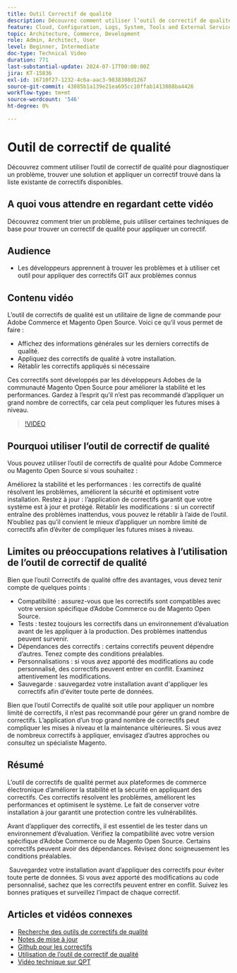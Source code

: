 ```yaml
---
title: Outil Correctif de qualité
description: Découvrez comment utiliser l’outil de correctif de qualité pour diagnostiquer un problème, trouver une solution et appliquer un correctif trouvé dans la liste existante de correctifs disponibles.
feature: Cloud, Configuration, Logs, System, Tools and External Services
topic: Architecture, Commerce, Development
role: Admin, Architect, User
level: Beginner, Intermediate
doc-type: Technical Video
duration: 771
last-substantial-update: 2024-07-17T00:00:00Z
jira: KT-15836
exl-id: 16710f27-1232-4c6a-aac3-9838308d1267
source-git-commit: 43085b1a139e21ea695cc10ffab1413088ba4426
workflow-type: tm+mt
source-wordcount: '546'
ht-degree: 0%

---
```


# Outil de correctif de qualité

Découvrez comment utiliser l’outil de correctif de qualité pour diagnostiquer un problème, trouver une solution et appliquer un correctif trouvé dans la liste existante de correctifs disponibles.

## A quoi vous attendre en regardant cette vidéo

Découvrez comment trier un problème, puis utiliser certaines techniques de base pour trouver un correctif de qualité pour appliquer un correctif.

## Audience

* Les développeurs apprennent à trouver les problèmes et à utiliser cet outil pour appliquer des correctifs GIT aux problèmes connus

## Contenu vidéo

L’outil de correctifs de qualité est un utilitaire de ligne de commande pour Adobe Commerce et Magento Open Source. Voici ce qu’il vous permet de faire :

* Affichez des informations générales sur les derniers correctifs de qualité.
* Appliquez des correctifs de qualité à votre installation.
* Rétablir les correctifs appliqués si nécessaire

Ces correctifs sont développés par les développeurs Adobes de la communauté Magento Open Source pour améliorer la stabilité et les performances. Gardez à l’esprit qu’il n’est pas recommandé d’appliquer un grand nombre de correctifs, car cela peut compliquer les futures mises à niveau.

>[!VIDEO](https://video.tv.adobe.com/v/3431436?learn=on)

## Pourquoi utiliser l’outil de correctif de qualité

Vous pouvez utiliser l’outil de correctifs de qualité pour Adobe Commerce ou Magento Open Source si vous souhaitez :

Améliorez la stabilité et les performances : les correctifs de qualité résolvent les problèmes, améliorent la sécurité et optimisent votre installation.
Restez à jour : l’application de correctifs garantit que votre système est à jour et protégé.
Rétablir les modifications : si un correctif entraîne des problèmes inattendus, vous pouvez le rétablir à l’aide de l’outil. N’oubliez pas qu’il convient le mieux d’appliquer un nombre limité de correctifs afin d’éviter de compliquer les futures mises à niveau.  

## Limites ou préoccupations relatives à l’utilisation de l’outil de correctif de qualité

Bien que l’outil Correctifs de qualité offre des avantages, vous devez tenir compte de quelques points :

* Compatibilité : assurez-vous que les correctifs sont compatibles avec votre version spécifique d’Adobe Commerce ou de Magento Open Source.
* Tests : testez toujours les correctifs dans un environnement d’évaluation avant de les appliquer à la production. Des problèmes inattendus peuvent survenir.
* Dépendances des correctifs : certains correctifs peuvent dépendre d’autres. Tenez compte des conditions préalables.
* Personnalisations : si vous avez apporté des modifications au code personnalisé, des correctifs peuvent entrer en conflit. Examinez attentivement les modifications.
* Sauvegarde : sauvegardez votre installation avant d&#39;appliquer les correctifs afin d&#39;éviter toute perte de données.

Bien que l’outil Correctifs de qualité soit utile pour appliquer un nombre limité de correctifs, il n’est pas recommandé pour gérer un grand nombre de correctifs. L’application d’un trop grand nombre de correctifs peut compliquer les mises à niveau et la maintenance ultérieures. Si vous avez de nombreux correctifs à appliquer, envisagez d’autres approches ou consultez un spécialiste Magento. 

## Résumé

L’outil de correctifs de qualité permet aux plateformes de commerce électronique d’améliorer la stabilité et la sécurité en appliquant des correctifs. Ces correctifs résolvent les problèmes, améliorent les performances et optimisent le système. Le fait de conserver votre installation à jour garantit une protection contre les vulnérabilités.

Avant d’appliquer des correctifs, il est essentiel de les tester dans un environnement d’évaluation. Vérifiez la compatibilité avec votre version spécifique d’Adobe Commerce ou de Magento Open Source. Certains correctifs peuvent avoir des dépendances. Révisez donc soigneusement les conditions préalables.

 Sauvegardez votre installation avant d’appliquer des correctifs pour éviter toute perte de données. Si vous avez apporté des modifications au code personnalisé, sachez que les correctifs peuvent entrer en conflit. Suivez les bonnes pratiques et surveillez l’impact de chaque correctif.

## Articles et vidéos connexes

* [Recherche des outils de correctifs de qualité](https://experienceleague.adobe.com/tools/commerce-quality-patches/index.html)
* [Notes de mise à jour](https://experienceleague.adobe.com/en/docs/commerce-operations/tools/quality-patches-tool/release-notes)
* [Github pour les correctifs](https://github.com/magento/quality-patches/blob/master/patches/os/)
* [Utilisation de l’outil de correctif de qualité](https://experienceleague.adobe.com/en/docs/commerce-operations/tools/quality-patches-tool/usage)
* [Vidéo technique sur QPT](https://experienceleague.adobe.com/en/docs/commerce-learn/tutorials/tools/quality-patch-tool)
